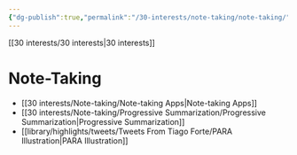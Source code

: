 ```yaml
---
{"dg-publish":true,"permalink":"/30-interests/note-taking/note-taking/","dgHomeLink":true,"dgPassFrontmatter":false}
---
```


[[30 interests/30 interests|30 interests]]

# Note-Taking

- [[30 interests/Note-taking/Note-taking Apps|Note-taking Apps]]
- [[30 interests/Note-taking/Progressive Summarization/Progressive Summarization|Progressive Summarization]]
- [[library/highlights/tweets/Tweets From Tiago Forte/PARA Illustration|PARA Illustration]]
